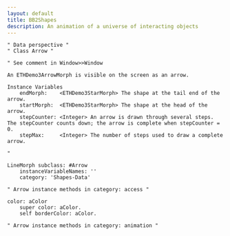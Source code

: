 ```yaml
---
layout: default
title: BB2Shapes
description: An animation of a universe of interacting objects
---
```


	" Data perspective "
	" Class Arrow "

	" See comment in Window>>Window

	An ETHDemo3ArrowMorph is visible on the screen as an arrow.

	Instance Variables
	    endMorph:    <ETHDemo3StarMorph> The shape at the tail end of the arrow.
	    startMorph:  <ETHDemo3StarMorph> The shape at the head of the arrow.
	    stepCounter: <Integer> An arrow is drawn through several steps. The stepCounter counts down; the arrow is complete when stepCounter = 0. 
	    stepMax:     <Integer> The number of steps used to draw a complete arrow.

	"

	LineMorph subclass: #Arrow
	    instanceVariableNames: ''
	    category: 'Shapes-Data'

	" Arrow instance methods in category: access "

	color: aColor
	    super color: aColor.
	    self borderColor: aColor.

	" Arrow instance methods in category: animation "